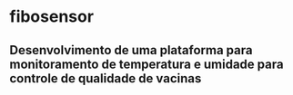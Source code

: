 # fibosensor
 
## Desenvolvimento de uma plataforma para monitoramento de temperatura e umidade para controle de qualidade de  vacinas